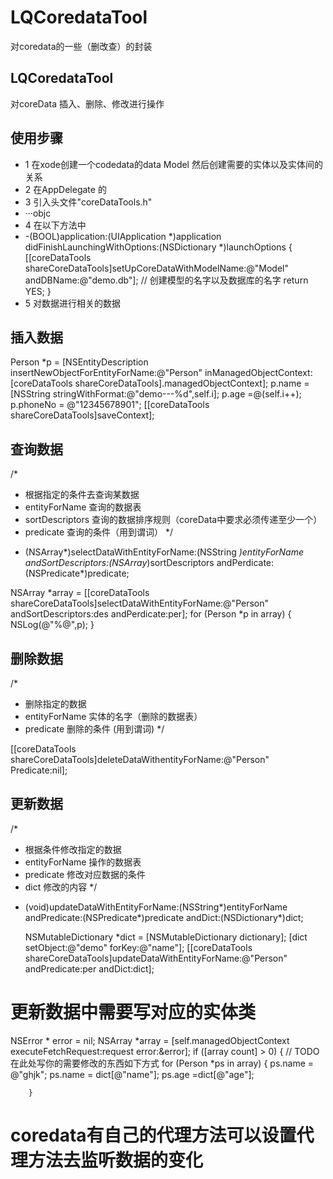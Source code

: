 # LQCoredataTool
对coredata的一些（删改查）的封装
## LQCoredataTool
对coreData 插入、删除、修改进行操作

## 使用步骤
* 1 在xode创建一个codedata的data Model 然后创建需要的实体以及实体间的关系
* 2 在AppDelegate 的
* 3 引入头文件"coreDataTools.h"
* ···objc
* 4 在以下方法中
* -(BOOL)application:(UIApplication *)application didFinishLaunchingWithOptions:(NSDictionary *)launchOptions {
    [[coreDataTools shareCoreDataTools]setUpCoreDataWithModelName:@"Model" andDBName:@"demo.db"]; // 创建模型的名字以及数据库的名字
return YES;
}
* 5 对数据进行相关的数据


## 插入数据
Person *p = [NSEntityDescription insertNewObjectForEntityForName:@"Person" inManagedObjectContext:[coreDataTools shareCoreDataTools].managedObjectContext];
        p.name = [NSString stringWithFormat:@"demo---%d",self.i];
        p.age =@(self.i++);
        p.phoneNo = @"12345678901";
        [[coreDataTools shareCoreDataTools]saveContext];
        
## 查询数据
/*
 * 根据指定的条件去查询某数据
 * entityForName 查询的数据表
 * sortDescriptors 查询的数据排序规则（coreData中要求必须传递至少一个）
 * predicate 查询的条件（用到谓词）
 */
- (NSArray*)selectDataWithEntityForName:(NSString *)entityForName andSortDescriptors:(NSArray*)sortDescriptors andPerdicate:(NSPredicate*)predicate;

 NSArray *array = [[coreDataTools shareCoreDataTools]selectDataWithEntityForName:@"Person" andSortDescriptors:des andPerdicate:per];
        for (Person *p in array)
        {
            NSLog(@"%@",p);
        }
##  删除数据
/*
 * 删除指定的数据
 * entityForName 实体的名字（删除的数据表）
 * predicate 删除的条件 (用到谓词)
 */

[[coreDataTools shareCoreDataTools]deleteDataWithentityForName:@"Person" Predicate:nil];

## 更新数据
/*
 * 根据条件修改指定的数据
 * entityForName 操作的数据表
 * predicate 修改对应数据的条件
 * dict 修改的内容
 */
- (void)updateDataWithEntityForName:(NSString*)entityForName andPredicate:(NSPredicate*)predicate andDict:(NSDictionary*)dict;

  NSMutableDictionary *dict = [NSMutableDictionary dictionary];
    [dict setObject:@"demo" forKey:@"name"];
    [[coreDataTools shareCoreDataTools]updateDataWithEntityForName:@"Person" andPredicate:per andDict:dict];
    
# 更新数据中需要写对应的实体类
   NSError * error = nil;
    NSArray *array =  [self.managedObjectContext executeFetchRequest:request error:&error];
    if ([array count] > 0)
    {
        // TODO 在此处写你的需要修改的东西如下方式
        for (Person *ps in array)
        {
            ps.name = @"ghjk";
            ps.name = dict[@"name"];
            ps.age =dict[@"age"];
            
        }
# coredata有自己的代理方法可以设置代理方法去监听数据的变化
